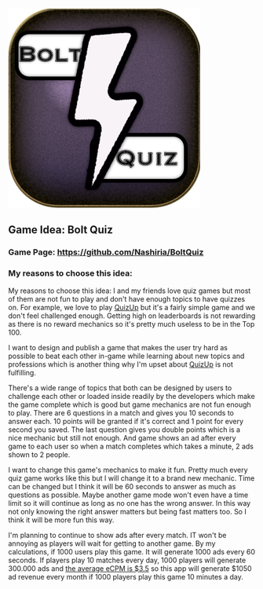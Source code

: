 ![](https://github.com/Nashiria/BoltQuiz/blob/main/Graphics/bolt%20logo.jpg)
## Game Idea: Bolt Quiz
### Game Page: https://github.com/Nashiria/BoltQuiz
### My reasons to choose this idea: 

My reasons to choose this idea:
I and my friends love quiz games but most of them are not fun to play and don't have enough topics to have quizzes on. For example, we love to play [QuizUp](https://play.google.com/store/apps/details?id=com.quizup.core) but it's a fairly simple game and we don't feel challenged enough. Getting high on leaderboards is not rewarding as there is no reward mechanics so it's pretty much useless to be in the Top 100.

I want to design and publish a game that makes the user try hard as possible to beat each other in-game while learning about new topics and professions which is another thing why I'm upset about [QuizUp](https://play.google.com/store/apps/details?id=com.quizup.core) is not fulfilling.

There's a wide range of topics that both can be designed by users to challenge each other or loaded inside readily by the developers which make the game complete which is good but game mechanics are not fun enough to play. There are 6 questions in a match and gives you 10 seconds to answer each. 10 points will be granted if it's correct and 1 point for every second you saved. The last question gives you double points which is a nice mechanic but still not enough. And game shows an ad after every game to each user so when a match completes which takes a minute, 2 ads shown to 2 people.

I want to change this game's mechanics to make it fun. Pretty much every quiz game works like this but I will change it to a brand new mechanic. Time can be changed but I think it will be 60 seconds to answer as much as questions as possible. Maybe another game mode won't even have a time limit so it will continue as long as no one has the wrong answer. In this way not only knowing the right answer matters but being fast matters too. So I think it will be more fun this way.

I'm planning to continue to show ads after every match. IT won't be annoying as players will wait for getting to another game. By my calculations, if 1000 users play this game. It will generate 1000 ads every 60 seconds. If players play 10 matches every day, 1000 players will generate 300.000 ads and [the average eCPM is $3.5](https://www.appodeal.com/home/blog/april-2020-mobile-in-app-ecpm-performances-worldwide/) so this app will generate $1050 ad revenue every month if 1000 players play this game 10 minutes a day.
